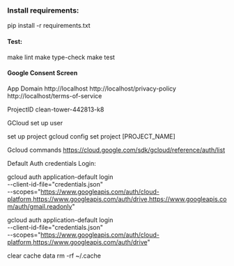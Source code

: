 ### Install requirements:

pip install -r requirements.txt

#### Test:

make lint
make type-check
make test

#### Google Consent Screen

App Domain
http://localhost
http://localhost/privacy-policy
http://localhost/terms-of-service

ProjectID
clean-tower-442813-k8

GCloud
set up user

set up project
gcloud config set project [PROJECT_NAME]


Gcloud commands
https://cloud.google.com/sdk/gcloud/reference/auth/list


Default Auth credentials Login:

gcloud auth application-default login \
    --client-id-file="credentials.json" \
    --scopes="https://www.googleapis.com/auth/cloud-platform,https://www.googleapis.com/auth/drive,https://www.googleapis.com/auth/gmail.readonly"


gcloud auth application-default login \
    --client-id-file="credentials.json" \
    --scopes="https://www.googleapis.com/auth/cloud-platform,https://www.googleapis.com/auth/drive"


clear cache data
rm -rf ~/.cache
